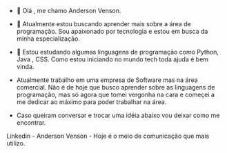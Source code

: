 - 👋 Olá , me chamo Anderson Venson.
- 👀 Atualmente estou buscando aprender mais sobre a área de programação. Sou apaixonado por tecnologia e estou em busca da minha especialização.
- 🌱 Estou estudando algumas linguagens de programação como Python, Java , CSS. Como estou iniciando no mundo  tech toda ajuda é bem vinda.

- Atualmente trabalho em uma empresa de Software mas na área comercial. Não é de hoje que busco aprender sobre as linguagens de programação, mas só agora que tomei vergonha na cara e começei a me dedicar ao máximo para poder trabalhar na área.
-  Caso queiram conversar e trocar uma idéia abaixo vou deixar como me encontrar.

Linkedin - Anderson Venson - Hoje é o meio de comunicação que mais utilizo.
